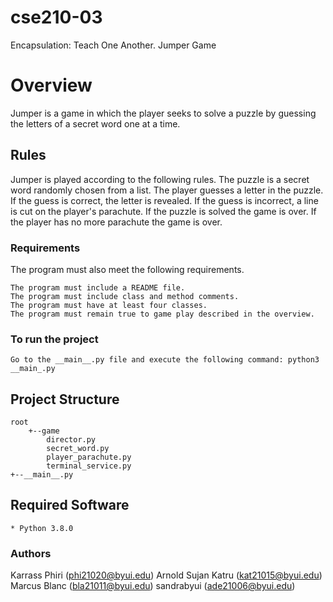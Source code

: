 # cse210-03
Encapsulation: Teach One Another. Jumper Game

# **Overview**

Jumper is a game in which the player seeks to solve a puzzle by guessing the letters of a secret word one at a time.

## **Rules**

Jumper is played according to the following rules.
    The puzzle is a secret word randomly chosen from a list.
    The player guesses a letter in the puzzle.
    If the guess is correct, the letter is revealed.
    If the guess is incorrect, a line is cut on the player's parachute.
    If the puzzle is solved the game is over.
    If the player has no more parachute the game is over.

### **Requirements**

The program must also meet the following requirements.

    The program must include a README file.
    The program must include class and method comments.
    The program must have at least four classes.
    The program must remain true to game play described in the overview.

### To run the project
    Go to the __main__.py file and execute the following command: python3 __main_.py

## Project Structure

    root
        +--game
            director.py
            secret_word.py
            player_parachute.py
            terminal_service.py
    +--__main__.py

## Required Software

    * Python 3.8.0


### **Authors**

Karrass Phiri (phi21020@byui.edu)
Arnold Sujan Katru (kat21015@byui.edu)
Marcus Blanc (bla21011@byui.edu)
sandrabyui (ade21006@byui.edu)